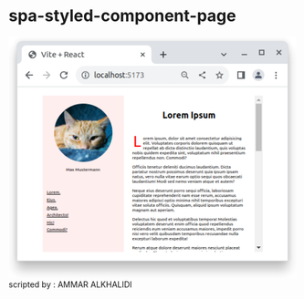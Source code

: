 # spa-styled-component-page

![](https://github.com/Ammar-Alkhalidi/spa-styled-component-page/blob/main/example.png)
scripted by : AMMAR ALKHALIDI


